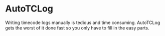 # AutoTCLog
Writing timecode logs manually is tedious and time consuming. AutoTCLog gets the worst of it done fast so you only have to fill in the easy parts.
